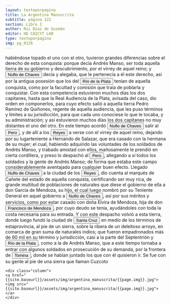 ```yaml
---
layout: textoporpagina
title: La Argentina Manuscrita
subtitle: página 122
section: Libro I
author: Rui Díaz de Guzmán
editor: HD CAICYT LAB
type: textoporpagina
img: pg_0126
---
```


<div class="row">
    <div class="column">
habiéndose topado el uno con el otro, tuvieron grandes diferencias sobre el derecho de esta conquista: porque decía Andrés Manso, ser toda aquella tierra de su gobierno y descubrimiento, por el virrey de aquel reino; y <button class="balloon" data-balloon-pos="up" data-balloon-length="large" data-balloon="Ñuflo de Chaves nació en Santa Cruz de la Sierra, de Extremadura, en 1518. Llegó a territorio americano con el segundo adelantado del Río de la Plata, Don Alvar Núñez Cabeza de Vaca. Cuando la flota llega al puerto de Santa Catalina en el año 1541, ya ostentaba el grado de Capitán. Cuando el gobernador Martínez de Irala le encomienda fundar al norte de Asunción, Chaves se convierte así en General. El 26 de febrero de 1561 fundó Santa Cruz de la Sierra a orillas del arroyo Sutó. Después de fundad">Nuflo de Chaves</button> decía y alegaba, que le pertenecía a él este derecho, así por la antigua posesión que los del <a href="https://recogito.pelagios.org/document/wzqxhk0h3vpikm/part/1/edit#f3f197e8-524f-47ff-99cb-0dd0ed698fb5" target="_blank"><button class="balloon" data-balloon-pos="up" data-balloon-length="large" data-balloon="Refiere a la Provincia del Río de la Plata, un espacio creado a partir de las capitulaciones que firmó el primer adelantado Pedro de Mendoza con Carlos I en 1534.La misma limitaba al norte con los territorios otorgados a Diego de Almagro, ocupando una franja que se extendería entre el Mar del Sur y el Mar Océano Austral. La exploración y ocupación efectiva del terreno delimitarían el espacio de la provincia del Río de la Plata al sector atlántico y específicamente, al eje fluvial Paraná-Plata.">Río de la Plata</button></a> tenían de aquella conquista, como por la facultad y comisión que traía de poblarla y conquistar. Con esta competencia estuvieron muchos días los dos capitanes, hasta que la Real Audiencia de la Plata, avisada del caso, dio orden en componerlos, para cuyo efecto salió a aquella tierra Pedro Ramírez de Quiñones, regente de aquella audiencia, que les puso términos y límites a su jurisdicción, para que cada uno conociese lo que le tocaba, y su administración; y así estuvieron muchos días los dos capitanes no muy distantes el uno del otro. En este tiempo acordó <button class="balloon" data-balloon-pos="up" data-balloon-length="large" data-balloon="Ñuflo de Chaves nació en Santa Cruz de la Sierra, de Extremadura, en 1518. Llegó a territorio americano con el segundo adelantado del Río de la Plata, Don Alvar Núñez Cabeza de Vaca. Cuando la flota llega al puerto de Santa Catalina en el año 1541, ya ostentaba el grado de Capitán. Cuando el gobernador Martínez de Irala le encomienda fundar al norte de Asunción, Chaves se convierte así en General. El 26 de febrero de 1561 fundó Santa Cruz de la Sierra a orillas del arroyo Sutó. Después de fundad">Nuflo de Chaves</button> salir al <a href="https://recogito.pelagios.org/document/wzqxhk0h3vpikm/part/1/edit#cbcb3183-aa3f-49e4-9fc4-b71d6ffe4a2a" target="_blank"><button class="balloon" data-balloon-pos="up" data-balloon-length="large" data-balloon="Entendido como virreinato del Perú.">Perú</button></a>, y de allí a los <a href="https://recogito.pelagios.org/document/wzqxhk0h3vpikm/part/1/edit#44609a1a-32df-44c0-ad2c-1ea847428c71" target="_blank"><button class="balloon" data-balloon-pos="up" data-balloon-length="large" data-balloon="Este fue un puerto establecido Paraguay arriba en los límtes meridionales del Gran Pantanal, sobre la entrada del río Cuiabá.">Reyes</button></a> a verse con el virrey de aquel reino, dejando por su lugarteniente a Hernando de Salazar, que era casado con la hermana de su mujer; el cual, habiendo adquirido las voluntades de los soldados de Andrés Manso, y trabado amistad con ellos, mañosamente le prendió en cierta cordillera, y preso lo despachó al <a href="https://recogito.pelagios.org/document/wzqxhk0h3vpikm/part/1/edit#85c76986-ef8f-4c25-aa27-a271c28148cc" target="_blank"><button class="balloon" data-balloon-pos="up" data-balloon-length="large" data-balloon="Entendido como virreinato del Perú.">Perú</button></a>, allegando a sí todos los soldados y la gente de Andrés Manso; de forma que estaba este campo considerablemente aventajado para cualquier buen efecto. Llegado <button class="balloon" data-balloon-pos="up" data-balloon-length="large" data-balloon="Ñuflo de Chaves nació en Santa Cruz de la Sierra, de Extremadura, en 1518. Llegó a territorio americano con el segundo adelantado del Río de la Plata, Don Alvar Núñez Cabeza de Vaca. Cuando la flota llega al puerto de Santa Catalina en el año 1541, ya ostentaba el grado de Capitán. Cuando el gobernador Martínez de Irala le encomienda fundar al norte de Asunción, Chaves se convierte así en General. El 26 de febrero de 1561 fundó Santa Cruz de la Sierra a orillas del arroyo Sutó. Después de fundad">Nuflo de Chaves</button> a la ciudad de los <a href="https://recogito.pelagios.org/document/wzqxhk0h3vpikm/part/1/edit#b726be05-7365-4f1a-ab52-d547130c9a79" target="_blank"><button class="balloon" data-balloon-pos="up" data-balloon-length="large" data-balloon="Este fue un puerto establecido Paraguay arriba en los límtes meridionales del Gran Pantanal, sobre la entrada del río Cuiabá.">Reyes</button></a>, dio cuenta al marqués de Cañete del estado de aquella conquista, certificando ser muy rica, de grande multitud de poblaciones de naturales que diese el gobierno de ella a don García de Mendoza, su hijo, el cual luego nombró por su Teniente General en aquel gobierno a <button class="balloon" data-balloon-pos="up" data-balloon-length="large" data-balloon="Ñuflo de Chaves nació en Santa Cruz de la Sierra, de Extremadura, en 1518. Llegó a territorio americano con el segundo adelantado del Río de la Plata, Don Alvar Núñez Cabeza de Vaca. Cuando la flota llega al puerto de Santa Catalina en el año 1541, ya ostentaba el grado de Capitán. Cuando el gobernador Martínez de Irala le encomienda fundar al norte de Asunción, Chaves se convierte así en General. El 26 de febrero de 1561 fundó Santa Cruz de la Sierra a orillas del arroyo Sutó. Después de fundad">Nuflo de Chaves</button>, así por sus méritos y servicios, como por estar casado con doña Elvira de Mendoza, hija de don <button class="balloon" data-balloon-pos="up" data-balloon-length="large" data-balloon="Don Francisco de Mendoza (n. 1515-1547), capitán de la caballería. Sus actuaciones incluyen haber mediado entre Domingo de Irala y Ruiz Galán en 1537 y 1539, participado en la represión del levantamiento de cacique guarambarense Aracaré y ser parte de la facción de Domingo de Irala contra la de Cabeza de Vaca en 1545. De hecho, sirvió como teniente de gobernador bajo su administración cuando Irala condujo una entrada al Chaco en 1547. En esta circunstancia, los partidarios de Cabeza de Vaca recu">Francisco de Mendoza</button>, por cuyo deudo se tenía, ayudándoles con toda la costa necesaria para su entrada. Y con este despacho volvió a esta tierra, donde luego fundó la ciudad de <a href="https://recogito.pelagios.org/document/wzqxhk0h3vpikm/part/1/edit#7d98dae7-a27d-4aef-9775-53939218667d" target="_blank"><button class="balloon" data-balloon-pos="up" data-balloon-length="large" data-balloon="Este asentamiento fue efectivamente fundado por un conquistador de Asunción, Nuflo de Chávez en 1561. La ciudad sufrió varios traslados en el curso de su historia hasta establecerse dónde se encuentra hoy en día. El primer sitio de la fundación fue en la serranía de Chiquitos, a orilla del río Sutó.">Santa Cruz</button></a> en medio de los términos de estaprovincia, al pie de un sierra, sobre la ribera de un deleitoso arroyo, en comarca de gran suma de naturales indios; que fueron empadronados más de 60 mil en su término y jurisdicción, casi a la parte del Septentrión y <a href="https://recogito.pelagios.org/document/wzqxhk0h3vpikm/part/1/edit#2d731b04-89d8-423c-afd0-1d9ac5d5599e" target="_blank"><button class="balloon" data-balloon-pos="up" data-balloon-length="large" data-balloon="Refiere a la Provincia del Río de la Plata, un espacio creado a partir de las capitulaciones que firmó el primer adelantado Pedro de Mendoza con Carlos I en 1534.La misma limitaba al norte con los territorios otorgados a Diego de Almagro, ocupando una franja que se extendería entre el Mar del Sur y el Mar Océano Austral. La exploración y ocupación efectiva del terreno delimitarían el espacio de la provincia del Río de la Plata al sector atlántico y específicamente, al eje fluvial Paraná-Plata.">Río de la Plata</button></a>, como a la de Andrés Manso, que a este tiempo tornaba a entrar con algunos soldados en prosecución de su demanda, por la frontera de <a href="https://recogito.pelagios.org/document/wzqxhk0h3vpikm/part/1/edit#e321c83a-84a6-4725-9cb0-e1376a97fffc" target="_blank"><button class="balloon" data-balloon-pos="up" data-balloon-length="large" data-balloon="Villa de Santiago de Tomina, otro corregimiento de Charcas.">Tomina</button></a>, donde se habían juntado los que con él quisieron ir. Se fue con su gente al pie de una sierra que llaman Cuzcoto    </div>

    <div class="column">
    <a href="{{site.baseurl}}/assets/img/argentina_manuscrita/{{page.img}}.jpg"><img src="{{site.baseurl}}/assets/img/argentina_manuscrita/{{page.img}}.jpg"></a>
    </div>
</div>